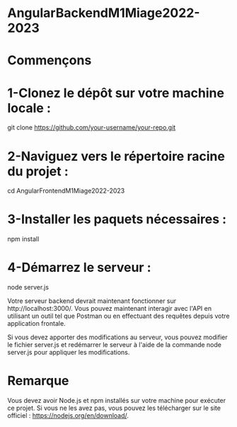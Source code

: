 # AngularBackendM1Miage2022-2023
# Commençons
# 1-Clonez le dépôt sur votre machine locale :
git clone https://github.com/your-username/your-repo.git
# 2-Naviguez vers le répertoire racine du projet :
cd AngularFrontendM1Miage2022-2023
# 3-Installer les paquets nécessaires :
npm install

# 4-Démarrez le serveur :
node server.js

Votre serveur backend devrait maintenant fonctionner sur http://localhost:3000/. Vous pouvez maintenant interagir avec l'API en utilisant un outil tel que Postman ou en effectuant des requêtes depuis votre application frontale.

Si vous devez apporter des modifications au serveur, vous pouvez modifier le fichier server.js et redémarrer le serveur à l'aide de la commande node server.js pour appliquer les modifications.

# Remarque
Vous devez avoir Node.js et npm installés sur votre machine pour exécuter ce projet. Si vous ne les avez pas, vous pouvez les télécharger sur le site officiel : https://nodejs.org/en/download/.


